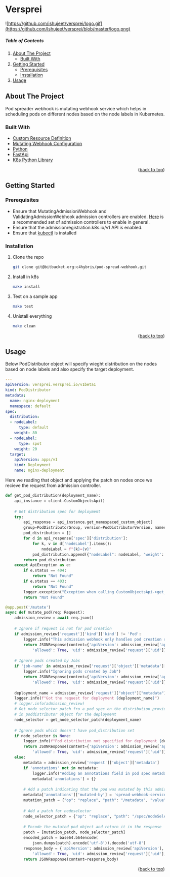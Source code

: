 # Versprei

![https://github.com/ishujeet/versprei/logo.gif](https://github.com/Ishujeet/versprei/blob/master/logo.png)


<!-- TABLE OF CONTENTS -->
##### Table of Contents
  <ol>
    <li>
      <a href="#about-the-project">About The Project</a>
      <ul>
        <li><a href="#built-with">Built With</a></li>
      </ul>
    </li>
    <li>
      <a href="#getting-started">Getting Started</a>
      <ul>
        <li><a href="#prerequisites">Prerequisites</a></li>
        <li><a href="#installation">Installation</a></li>
      </ul>
    </li>
    <li><a href="#usage">Usage</a></li>
  </ol>



<!-- ABOUT THE PROJECT -->
## About The Project

Pod spreader webhook is mutating webhook service which helps in scheduling pods on different nodes based on the node labels in Kubernetes.

### Built With

* [Custom Resource Definition][crds-url]
* [Mutating Webhook Configuration][mwc-url]
* [Python][python-url]
* [FastApi][fastapi-url]
* [K8s Python Library][k8s-python-url]

<p align="right">(<a href="#readme-top">back to top</a>)</p>



<!-- GETTING STARTED -->
## Getting Started

### Prerequisites

* Ensure that MutatingAdmissionWebhook and ValidatingAdmissionWebhook admission controllers are enabled. [Here][ac-url] is a recommended set of admission controllers to enable in general.
* Ensure that the admissionregistration.k8s.io/v1 API is enabled.
* Ensure that [kubectl][kubectl-url] is installed

### Installation

1. Clone the repo
   ```sh
   git clone git@bitbucket.org:c4hybris/pod-spread-webhook.git
   ```
2. Install in k8s    
   ```sh
   make install
   ```
3. Test on a sample app
   ```sh
   make test
   ```
4. Unistall everything
   ```sh
   make clean
   ```

<p align="right">(<a href="#readme-top">back to top</a>)</p>



<!-- USAGE EXAMPLES -->
## Usage

Below PodDistributor object will specify wieght distribution on the nodes based on node labels and also specify the target deployment.
```yaml
---
apiVersion: versprei.versprei.io/v1beta1
kind: PodDistributor
metadata:
  name: nginx-deployment
  namespace: default
spec:
  distribution:
  - nodeLabel:
      type: default
    weight: 80
  - nodeLabel:
      type: spot
    weight: 20
  target:
    apiVersion: apps/v1
    kind: Deployment
    name: nginx-deployment
```

Here we reading that object and applying the patch on nodes once we recieve the request from admission controller.
```python
def get_pod_distribution(deployment_name):
    api_instance = client.CustomObjectsApi()   
    
    # Get distribution spec for deployment
    try:
        api_response = api_instance.get_namespaced_custom_object(
        group=PodDistributorGroup, version=PodDistributorVersion, namespace="default", plural=PodDistributorPlural, name=deployment_name)
        pod_distribution = []
        for d in api_response['spec']['distribution']:
            for k, v in d['nodeLabel'].items():
                nodeLabel = f"{k}={v}"
            pod_distribution.append({"nodeLabel": nodeLabel, 'weight': d['weight']})
        return pod_distribution
    except ApiException as e:
        if e.status == 404:
            return "Not Found"
        if e.status == 403:
            return "Not Found"
        logger.exception("Exception when calling CustomObjectsApi->get_namespaced_custom_object: %s\n" % e)
        return "Not Found"
```
```python
@app.post('/mutate')
async def mutate_pod(req: Request):
    admission_review = await req.json()

    # Ignore if request is not for pod creation
    if admission_review['request']['kind']['kind'] != 'Pod':
        logger.info("This admission webhook only handles pod creation requests")
        return JSONResponse(content={'apiVersion': admission_review['apiVersion'], 'kind': 'AdmissionReview', 'response': {
            'allowed': True, 'uid': admission_review['request']['uid']}})

    # Ignore pods created by Jobs
    if 'job-name' in admission_review['request']['object']['metadata']['labels']:
        logger.info("Ignoring pods created by Job")
        return JSONResponse(content={'apiVersion': admission_review['apiVersion'], 'kind': 'AdmissionReview', 'response': {
            'allowed': True, 'uid': admission_review['request']['uid']}})

    deployment_name = admission_review['request']["object"]["metadata"]["labels"]["app"]
    logger.info(f"Got the request for deployment {deployment_name}")
    # logger.info(admission_review)
    # Get node selector patch fro a pod spec on the distribution provided
    # in poddistributor object for the deployment
    node_selector = get_node_selector_patch(deployment_name)

    # Ignore pods which doesn't have pod_distribution set
    if node_selector is None:
        logger.info(f"Pod distribution not specified for deployment {deployment_name}, ignoring it.")
        return JSONResponse(content={'apiVersion': admission_review['apiVersion'], 'kind': 'AdmissionReview', 'response': {
            'allowed': True, 'uid': admission_review['request']['uid']}})
    else:
        metadata = admission_review['request']['object']['metadata']
        if 'annotations' not in metadata:
            logger.info("Adding an annotations field in pod spec metadata")
            metadata['annotations'] = {}

        # Add a patch indicating that the pod was mutated by this admission webhook
        metadata['annotations']['mutated-by'] = 'spread-webhook-service'
        mutation_patch = {"op": "replace", "path": "/metadata", "value": metadata}

        # Add a patch for nodeselector
        node_selector_patch = {"op": "replace", "path": "/spec/nodeSelector", "value": node_selector}
        
        # Encode the mutated pod object and return it in the response
        patch = [mutation_patch, node_selector_patch]
        encoded_patch = base64.b64encode(
            json.dumps(patch).encode('utf-8')).decode('utf-8')
        response_body = {'apiVersion': admission_review['apiVersion'], 'kind': 'AdmissionReview', 'response': {
            'allowed': True, 'uid': admission_review['request']['uid'], 'patchType': 'JSONPatch', 'patch': encoded_patch}}
        return JSONResponse(content=response_body)
```
<p align="right">(<a href="#readme-top">back to top</a>)</p>

<!-- MARKDOWN LINKS & IMAGES -->
<!-- https://www.markdownguide.org/basic-syntax/#reference-style-links -->
[crds-url]: https://kubernetes.io/docs/tasks/extend-kubernetes/custom-resources/custom-resource-definitions/
[mwc-url]: https://kubernetes.io/docs/reference/generated/kubernetes-api/v1.27/#mutatingwebhookconfiguration-v1-admissionregistration-k8s-io
[python-url]: https://www.python.org/
[fastapi-url]: https://fastapi.tiangolo.com/lo/
[k8s-python-url]: https://github.com/kubernetes-client/python
[kubectl-url]: https://kubernetes.io/docs/tasks/tools/#kubectl
[ac-url]: https://kubernetes.io/docs/reference/access-authn-authz/admission-controllers/#is-there-a-recommended-set-of-admission-controllers-to-use